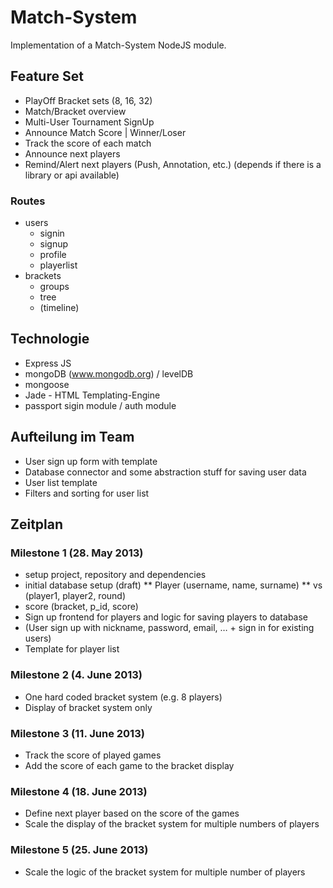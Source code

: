 # Match-System

Implementation of a Match-System NodeJS module.

##  Feature Set

* PlayOff Bracket sets (8, 16, 32)
* Match/Bracket overview
* Multi-User Tournament SignUp
* Announce Match Score | Winner/Loser
* Track the score of each match
* Announce next players
* Remind/Alert next players (Push, Annotation, etc.) (depends if there is a library or api available)

### Routes

* users
  * signin
  * signup
  * profile
  * playerlist
* brackets
  * groups
  * tree
  * (timeline)

## Technologie

* Express JS
* mongoDB (www.mongodb.org) / levelDB
* mongoose
* Jade - HTML Templating-Engine
* passport sigin module / auth module

## Aufteilung im Team

* User sign up form with template
* Database connector and some abstraction stuff for saving user data
* User list template
* Filters and sorting for user list

## Zeitplan

### Milestone 1 (28. May 2013)

* setup project, repository and dependencies
* initial database setup (draft)
** Player (username, name, surname)
** vs (player1, player2, round)
* score (bracket, p_id, score)
* Sign up frontend for players and logic for saving players to database
* (User sign up with nickname, password, email, … + sign in for existing users)
* Template for player list

### Milestone 2 (4. June 2013)

* One hard coded bracket system (e.g. 8 players)
* Display of bracket system only

### Milestone 3 (11. June 2013)

* Track the score of played games
* Add the score of each game to the bracket display

### Milestone 4 (18. June 2013)

* Define next player based on the score of the games
* Scale the display of the bracket system for multiple numbers of players

### Milestone 5 (25. June 2013)

* Scale the logic of the bracket system for multiple number of players
